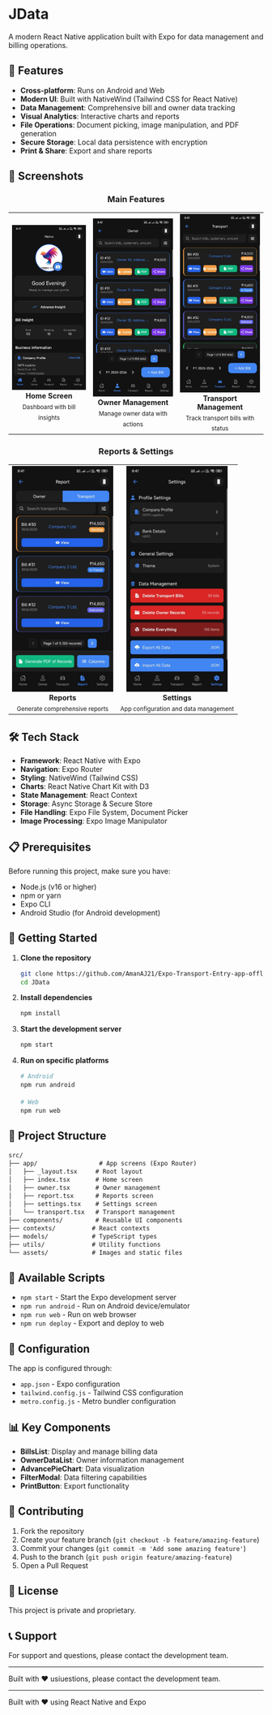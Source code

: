 # JData

A modern React Native application built with Expo for data management and billing operations.

## 🚀 Features

- **Cross-platform**: Runs on Android and Web
- **Modern UI**: Built with NativeWind (Tailwind CSS for React Native)
- **Data Management**: Comprehensive bill and owner data tracking
- **Visual Analytics**: Interactive charts and reports
- **File Operations**: Document picking, image manipulation, and PDF generation
- **Secure Storage**: Local data persistence with encryption
- **Print & Share**: Export and share reports

## 📱 Screenshots

<div align="center">

### Main Features
<table>
  <tr>
    <td align="center">
      <img src="https://raw.githubusercontent.com/AmanAJ21/Expo-Transport-Entry-app-offline-/main/screenshots/Home.png" width="200" alt="Home Screen"><br>
      <b>Home Screen</b><br>
      <sub>Dashboard with bill insights</sub>
    </td>
    <td align="center">
      <img src="https://raw.githubusercontent.com/AmanAJ21/Expo-Transport-Entry-app-offline-/main/screenshots/Owner.png" width="200" alt="Owner Screen"><br>
      <b>Owner Management</b><br>
      <sub>Manage owner data with actions</sub>
    </td>
    <td align="center">
      <img src="https://raw.githubusercontent.com/AmanAJ21/Expo-Transport-Entry-app-offline-/main/screenshots/Transport.png" width="200" alt="Transport Screen"><br>
      <b>Transport Management</b><br>
      <sub>Track transport bills with status</sub>
    </td>
  </tr>
</table>

### Reports & Settings
<table>
  <tr>
    <td align="center">
      <img src="https://raw.githubusercontent.com/AmanAJ21/Expo-Transport-Entry-app-offline-/main/screenshots/Report.png" width="200" alt="Report Screen"><br>
      <b>Reports</b><br>
      <sub>Generate comprehensive reports</sub>
    </td>
    <td align="center">
      <img src="https://raw.githubusercontent.com/AmanAJ21/Expo-Transport-Entry-app-offline-/main/screenshots/Setting.png" width="200" alt="Settings Screen"><br>
      <b>Settings</b><br>
      <sub>App configuration and data management</sub>
    </td>
  </tr>
</table>

</div>

## 🛠️ Tech Stack

- **Framework**: React Native with Expo
- **Navigation**: Expo Router
- **Styling**: NativeWind (Tailwind CSS)
- **Charts**: React Native Chart Kit with D3
- **State Management**: React Context
- **Storage**: Async Storage & Secure Store
- **File Handling**: Expo File System, Document Picker
- **Image Processing**: Expo Image Manipulator

## 📋 Prerequisites

Before running this project, make sure you have:

- Node.js (v16 or higher)
- npm or yarn
- Expo CLI
- Android Studio (for Android development)

## 🚀 Getting Started

1. **Clone the repository**
   ```bash
   git clone https://github.com/AmanAJ21/Expo-Transport-Entry-app-offline-.git
   cd JData
   ```

2. **Install dependencies**
   ```bash
   npm install
   ```

3. **Start the development server**
   ```bash
   npm start
   ```

4. **Run on specific platforms**
   ```bash
   # Android
   npm run android
   
   # Web
   npm run web
   ```

## 📁 Project Structure

```
src/
├── app/                 # App screens (Expo Router)
│   ├── _layout.tsx     # Root layout
│   ├── index.tsx       # Home screen
│   ├── owner.tsx       # Owner management
│   ├── report.tsx      # Reports screen
│   ├── settings.tsx    # Settings screen
│   └── transport.tsx   # Transport management
├── components/         # Reusable UI components
├── contexts/          # React contexts
├── models/            # TypeScript types
├── utils/             # Utility functions
└── assets/            # Images and static files
```

## 🎯 Available Scripts

- `npm start` - Start the Expo development server
- `npm run android` - Run on Android device/emulator
- `npm run web` - Run on web browser
- `npm run deploy` - Export and deploy to web

## 🔧 Configuration

The app is configured through:
- `app.json` - Expo configuration
- `tailwind.config.js` - Tailwind CSS configuration
- `metro.config.js` - Metro bundler configuration

## 📊 Key Components

- **BillsList**: Display and manage billing data
- **OwnerDataList**: Owner information management
- **AdvancePieChart**: Data visualization
- **FilterModal**: Data filtering capabilities
- **PrintButton**: Export functionality

## 🤝 Contributing

1. Fork the repository
2. Create your feature branch (`git checkout -b feature/amazing-feature`)
3. Commit your changes (`git commit -m 'Add some amazing feature'`)
4. Push to the branch (`git push origin feature/amazing-feature`)
5. Open a Pull Request

## 📄 License

This project is private and proprietary.

## 📞 Support

For support and questions, please contact the development team.

---

Built with ❤️ usiuestions, please contact the development team.

---

Built with ❤️ using React Native and Expo